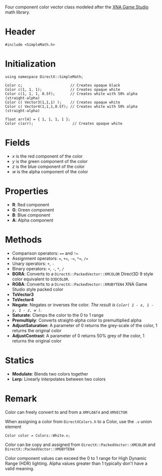 Four component color vector class modeled after the [XNA Game Studio](https://msdn.microsoft.com/en-us/library/microsoft.xna.framework.color.aspx) math library.

# Header

    #include <SimpleMath.h>

# Initialization

    using namespace DirectX::SimpleMath;

    Color c;                      // Creates opaque black
    Color c(1, 1, 1);             // Creates opaque white
    Color c(1, 1, 1, 0.5f);       // Creates white with 50% alpha (straight-alpha)
    Color c( Vector3(1,1,1) );    // Creates opaque white
    Color c( Vector4(1,1,1,0.5f); // Creates white with 50% alpha (straight-alpha)

    float arr[4] = { 1, 1, 1, 1 };
    Color c(arr);                  // Creates opaque white

# Fields
* *x* is the red component of the color
* *y* is the green component of the color
* *z* is the blue component of the color
* *w* is the alpha component of the color

# Properties
* **R**: Red component
* **G**: Green component
* **B**: Blue component
* **A**: Alpha component

# Methods
* Comparison operators: ``==`` and ``!=``
* Assignment operators: ``=``, ``+=``, ``-=``, ``*=``, ``/=``
* Unary operators: ``+``, ``-``
* Binary operators: ``+``, ``-``, ``*``, ``/``
* **BGRA**: Converts to a ``DirectX::PackedVector::XMCOLOR`` Direct3D 9 style color equivalent to ``D3DCOLOR``.
* **RGBA**: Converts to a ``DirectX::PackedVector::XMUBYTEN4`` XNA Game Studio style packed color
* **ToVector3**
* **ToVector4**
* **Negate**: Negates or inverses the color. _The result is ``Color( 1 - x, 1 - y, 1 - z, w )``._
* **Saturate**: Clamps the color to the 0 to 1 range
* **Premultiply**: Converts straight-alpha color to premultiplied alpha
* **AdjustSaturation**: A parameter of 0 returns the grey-scale of the color, 1 returns the original color
* **AdjustContrast**: A parameter of 0 returns 50% grey of the color, 1 returns the original color

# Statics
* **Modulate**: Blends two colors together
* **Lerp**: Linearly interpolates between two colors

# Remark
Color can freely convert to and from a ``XMFLOAT4`` and ``XMVECTOR``

When assigning a color from ``DirectXColors.h`` to a Color, use the ``.v`` union element

    Color color = Colors::White.v;

Color can be copy and assigned from ``DirectX::PackedVector::XMCOLOR`` and ``DirectX::PackedVector::XMUBYTEN4``

Color component values can exceed the 0 to 1 range for High Dynamic Range (HDR) lighting. Alpha values greater than 1 typically don't have a valid meaning.
